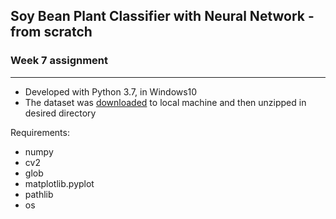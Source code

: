 ## Soy Bean Plant Classifier with Neural Network - from scratch
### Week 7 assignment
---

* Developed with Python 3.7, in Windows10
* The dataset was [downloaded](https://www.kaggle.com/fpeccia/weed-detection-in-soybean-crops) to local machine and then unzipped in desired directory

Requirements:
* numpy
* cv2
* glob
* matplotlib.pyplot
* pathlib
* os
